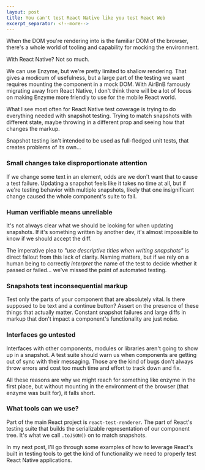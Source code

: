 ```yaml
---
layout: post
title: You can't test React Native like you test React Web
excerpt_separator: <!--more-->
---
```


When the DOM you're rendering into is the familiar DOM of the browser, there's a whole world of tooling and capability for mocking the environment.

With React Native? Not so much.

<!--more-->

We can use Enzyme, but we're pretty limited to shallow rendering. That gives a modicum of usefulness, but a large part of the testing we want requires mounting the component in a mock DOM. With AirBnB famously migrating away from React Native, I don't think there will be a lot of focus on making Enzyme more friendly to use for the mobile React world.

What I see most often for React Native test coverage is trying to do everything needed with snapshot testing. Trying to match snapshots with different state, maybe throwing in a different prop and seeing how that changes the markup.

Snapshot testing isn't intended to be used as full-fledged unit tests, that creates problems of its own...

### Small changes take disproportionate attention

If we change some text in an element, odds are we don't want that to cause a test failure. Updating a snapshot feels like it takes no time at all, but if we're testing behavior with multiple snapshots, likely that one insignificant change caused the whole component's suite to fail.

### Human verifiable means unreliable

It's not always clear what we should be looking for when updating snapshots. If it's something written by another dev, it's almost impossible to know if we should accept the diff.

The imperative plea to *"use descriptive titles when writing snapshots"* is direct fallout from this lack of clarity. Naming matters, but if we rely on a human being to correctly *interpret* the name of the test to decide whether it passed or failed... we've missed the point of automated testing.

### Snapshots test inconsequential markup

Test only the parts of your component that are absolutely vital. Is there supposed to be text and a continue button? Assert on the presence of these things that actually matter. Constant snapshot failures and large diffs in markup that don't impact a component's functionality are just noise.

### Interfaces go untested

Interfaces with other components, modules or libraries aren't going to show up in a snapshot. A test suite should warn us when components are getting out of sync with their messaging. Those are the kind of bugs don't always throw errors and cost too much time and effort to track down and fix.

All these reasons are why we might reach for something like enzyme in the first place, but without mounting in the environment of the browser (that enzyme was built for), it falls short.

### What tools can we use?

Part of the main React project is `react-test-renderer`. The part of React's testing suite that builds the serializable representation of our component tree. It's what we call `.toJSON()` on to match snapshots.

In my next post, I'll go through some examples of how to leverage React's built in testing tools to get the kind of functionality we need to properly test React Native applications.


